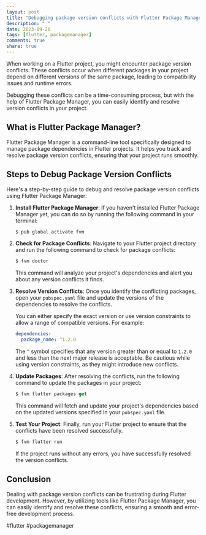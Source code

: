 ```yaml
---
layout: post
title: "Debugging package version conflicts with Flutter Package Manager"
description: " "
date: 2023-09-26
tags: [flutter, packagemanager]
comments: true
share: true
---
```


When working on a Flutter project, you might encounter package version conflicts. These conflicts occur when different packages in your project depend on different versions of the same package, leading to compatibility issues and runtime errors.

Debugging these conflicts can be a time-consuming process, but with the help of Flutter Package Manager, you can easily identify and resolve version conflicts in your project.

## What is Flutter Package Manager?

Flutter Package Manager is a command-line tool specifically designed to manage package dependencies in Flutter projects. It helps you track and resolve package version conflicts, ensuring that your project runs smoothly.

## Steps to Debug Package Version Conflicts

Here's a step-by-step guide to debug and resolve package version conflicts using Flutter Package Manager:

1. **Install Flutter Package Manager**: If you haven't installed Flutter Package Manager yet, you can do so by running the following command in your terminal:

   ```dart
   $ pub global activate fvm
   ```

2. **Check for Package Conflicts**: Navigate to your Flutter project directory and run the following command to check for package conflicts:

   ```dart
   $ fvm doctor
   ```

   This command will analyze your project's dependencies and alert you about any version conflicts it finds.

3. **Resolve Version Conflicts**: Once you identify the conflicting packages, open your `pubspec.yaml` file and update the versions of the dependencies to resolve the conflicts. 

   You can either specify the exact version or use version constraints to allow a range of compatible versions. For example:

   ```yaml
   dependencies:
     package_name: ^1.2.0
   ```

   The `^` symbol specifies that any version greater than or equal to `1.2.0` and less than the next major release is acceptable. Be cautious while using version constraints, as they might introduce new conflicts.

4. **Update Packages**: After resolving the conflicts, run the following command to update the packages in your project:

   ```dart
   $ fvm flutter packages get
   ```

   This command will fetch and update your project's dependencies based on the updated versions specified in your `pubspec.yaml` file.

5. **Test Your Project**: Finally, run your Flutter project to ensure that the conflicts have been resolved successfully. 

   ```dart
   $ fvm flutter run
   ```

   If the project runs without any errors, you have successfully resolved the version conflicts.

## Conclusion

Dealing with package version conflicts can be frustrating during Flutter development. However, by utilizing tools like Flutter Package Manager, you can easily identify and resolve these conflicts, ensuring a smooth and error-free development process.

#flutter #packagemanager